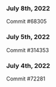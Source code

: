 ### July 8th, 2022

Commit #68305

### July 5th, 2022

Commit #314353


### July 4th, 2022

Commit #72281
